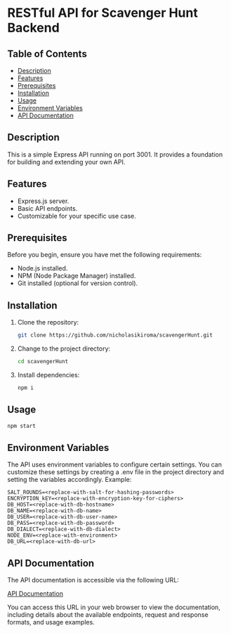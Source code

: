 # RESTful API for Scavenger Hunt Backend

## Table of Contents

- [Description](#description)
- [Features](#features)
- [Prerequisites](#prerequisites)
- [Installation](#installation)
- [Usage](#usage)
- [Environment Variables](#environment-variables)
- [API Documentation](#api-documentation)

## Description

This is a simple Express API running on port 3001. It provides a foundation for building and extending your own API.

## Features

- Express.js server.
- Basic API endpoints.
- Customizable for your specific use case.

## Prerequisites

Before you begin, ensure you have met the following requirements:

- Node.js installed.
- NPM (Node Package Manager) installed.
- Git installed (optional for version control).

## Installation

1. Clone the repository:

   ```bash
   git clone https://github.com/nicholasikiroma/scavengerHunt.git

2. Change to the project directory:

    ```bash
    cd scavengerHunt
    ```

3. Install dependencies:

    ```bash
    npm i
    ```

## Usage

```bash
npm start
```

## Environment Variables

The API uses environment variables to configure certain settings. You can customize these settings by creating a .env file in the project directory and setting the variables accordingly. Example:

```plaintext
SALT_ROUNDS=<replace-with-salt-for-hashing-passwords>
ENCRYPTION_kEY=<replace-with-encryption-key-for-ciphers>
DB_HOST=<replace-with-db-hostname>
DB_NAME=<replace-with-db-name>
DB_USER=<replace-with-db-user-name>
DB_PASS=<replace-with-db-password>
DB_DIALECT=<replace-with-db-dialect>
NODE_ENV=<replace-with-environment>
DB_URL=<replace-with-db-url>
```

## API Documentation

The API documentation is accessible via the following URL:

[API Documentation](https://scavenger-hunt-gm0j.onrender.com/docs)

You can access this URL in your web browser to view the documentation, including details about the available endpoints, request and response formats, and usage examples.
